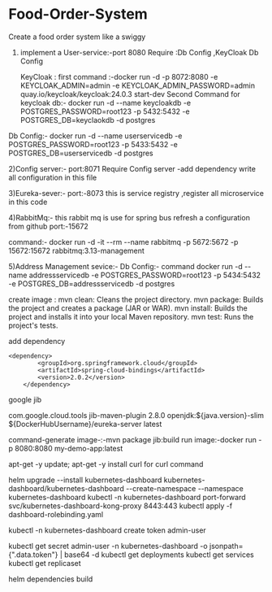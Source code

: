 # Food-Order-System

Create a food order system like a swiggy

1) implement a User-service:-port 8080
   Require :Db Config ,KeyCloak Db Config

   KeyCloak :  first command :-docker run -d -p 8072:8080 -e KEYCLOAK_ADMIN=admin -e KEYCLOAK_ADMIN_PASSWORD=admin
   quay.io/keycloak/keycloak:24.0.3 start-dev
   Second Command for keycloak db:- docker run -d --name keycloakdb -e POSTGRES_PASSWORD=root123 -p 5432:5432 -e
   POSTGRES_DB=keyclaokdb -d postgres

Db Config:- docker run -d --name userservicedb -e POSTGRES_PASSWORD=root123 -p 5433:5432 -e POSTGRES_DB=userservicedb -d
postgres

2)Config server:-
port:8071
Require Config server -add dependency
write all configuration in this file

3)Eureka-sever:-
port:-8073
this is service registry ,register all microservice in this code

4)RabbitMq:- this rabbit mq is use for spring bus refresh a configuration from github port:-15672

command:- docker run -d -it --rm --name rabbitmq -p 5672:5672 -p 15672:15672 rabbitmq:3.13-management

5)Address Management sevice:-
Db Config:-
command docker run -d --name addressservicedb -e POSTGRES_PASSWORD=root123 -p 5434:5432 -e POSTGRES_DB=addressservicedb
-d postgres

create image :
mvn clean: Cleans the project directory.
mvn package: Builds the project and creates a package (JAR or WAR).
mvn install: Builds the project and installs it into your local Maven repository.
mvn test: Runs the project's tests.

add dependency

	<dependency>
			<groupId>org.springframework.cloud</groupId>
			<artifactId>spring-cloud-bindings</artifactId>
			<version>2.0.2</version>
		</dependency>

google jib

<plugin>
				<groupId>com.google.cloud.tools</groupId>
				<artifactId>jib-maven-plugin</artifactId>
				<version>2.8.0</version>
				<configuration>
					<from>
						<image>openjdk:${java.version}-slim</image>
					</from>
					<to>
						<image>${DockerHubUsername}/eureka-server</image>
						<tags>latest</tags>
					</to>
				</configuration>
			</plugin>


command-generate image-:-mvn package jib:build
run image:-docker run -p 8080:8080 my-demo-app:latest

apt-get -y update; apt-get -y install curl  for curl command


helm upgrade --install kubernetes-dashboard kubernetes-dashboard/kubernetes-dashboard --create-namespace --namespace kubernetes-dashboard
kubectl -n kubernetes-dashboard port-forward svc/kubernetes-dashboard-kong-proxy 8443:443
kubectl apply -f dashboard-rolebinding.yaml
                                                                  
kubectl -n kubernetes-dashboard create token admin-user


kubectl get secret admin-user -n kubernetes-dashboard -o jsonpath={".data.token"} | base64 -d
kubectl get deployments
kubectl get services
kubectl get replicaset


helm dependencies build

